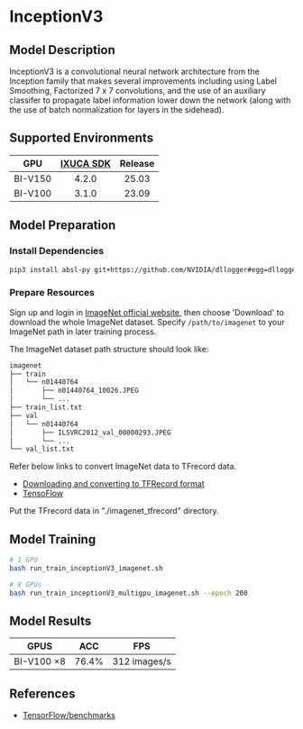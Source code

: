 # InceptionV3

## Model Description

InceptionV3 is a convolutional neural network architecture from the Inception family that makes several improvements including using Label Smoothing, Factorized 7 x 7 convolutions, and the use of an auxiliary classifer to propagate label information lower down the network (along with the use of batch normalization for layers in the sidehead).

## Supported Environments

| GPU    | [IXUCA SDK](https://gitee.com/deep-spark/deepspark#%E5%A4%A9%E6%95%B0%E6%99%BA%E7%AE%97%E8%BD%AF%E4%BB%B6%E6%A0%88-ixuca) | Release |
| :----: | :----: | :----: |
| BI-V150 | 4.2.0     |  25.03  |
| BI-V100 | 3.1.0     |  23.09  |

## Model Preparation

### Install Dependencies

```bash
pip3 install absl-py git+https://github.com/NVIDIA/dllogger#egg=dllogger
```

### Prepare Resources

Sign up and login in [ImageNet official website](https://www.image-net.org/index.php), then choose 'Download' to download the whole ImageNet dataset. Specify `/path/to/imagenet` to your ImageNet path in later training process.

The ImageNet dataset path structure should look like:

```bash
imagenet
├── train
│   └── n01440764
│       ├── n01440764_10026.JPEG
│       └── ...
├── train_list.txt
├── val
│   └── n01440764
│       ├── ILSVRC2012_val_00000293.JPEG
│       └── ...
└── val_list.txt
```

Refer below links to convert ImageNet data to TFrecord data.

- [Downloading and converting to TFRecord format](https://github.com/kmonachopoulos/ImageNet-to-TFrecord)
- [TensoFlow](https://github.com/tensorflow/models/tree/master/research/slim#downloading-and-converting-to-tfrecord-format)

Put the TFrecord data in "./imagenet_tfrecord" directory.

## Model Training

```bash
# 1 GPU
bash run_train_inceptionV3_imagenet.sh

# 8 GPUs
bash run_train_inceptionV3_multigpu_imagenet.sh --epoch 200
```

## Model Results

| GPUS       | ACC   | FPS          |
| ---------- | ----- | ------------ |
| BI-V100 ×8 | 76.4% | 312 images/s |

## References

- [TensorFlow/benchmarks](https://github.com/tensorflow/benchmarks/tree/master/scripts/tf_cnn_benchmarks)